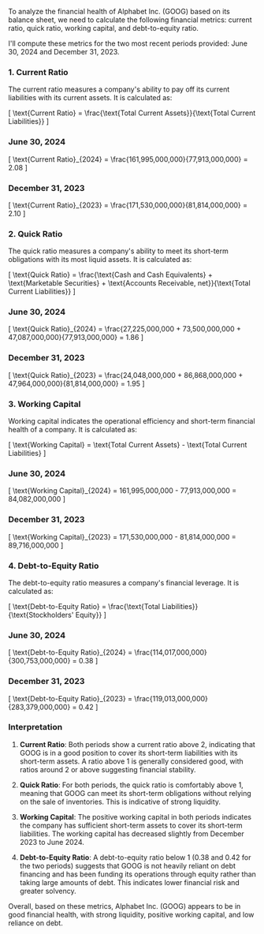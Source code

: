 To analyze the financial health of Alphabet Inc. (GOOG) based on its balance sheet, we need to calculate the following financial metrics: current ratio, quick ratio, working capital, and debt-to-equity ratio.

I'll compute these metrics for the two most recent periods provided: June 30, 2024 and December 31, 2023.

### 1. Current Ratio

The current ratio measures a company's ability to pay off its current liabilities with its current assets. It is calculated as:

\[ \text{Current Ratio} = \frac{\text{Total Current Assets}}{\text{Total Current Liabilities}} \]

### June 30, 2024
\[ \text{Current Ratio}_{2024} = \frac{161,995,000,000}{77,913,000,000} = 2.08 \]

### December 31, 2023
\[ \text{Current Ratio}_{2023} = \frac{171,530,000,000}{81,814,000,000} = 2.10 \]

### 2. Quick Ratio

The quick ratio measures a company's ability to meet its short-term obligations with its most liquid assets. It is calculated as:

\[ \text{Quick Ratio} = \frac{\text{Cash and Cash Equivalents} + \text{Marketable Securities} + \text{Accounts Receivable, net}}{\text{Total Current Liabilities}} \]

### June 30, 2024
\[ \text{Quick Ratio}_{2024} = \frac{27,225,000,000 + 73,500,000,000 + 47,087,000,000}{77,913,000,000} = 1.86 \]

### December 31, 2023
\[ \text{Quick Ratio}_{2023} = \frac{24,048,000,000 + 86,868,000,000 + 47,964,000,000}{81,814,000,000} = 1.95 \]

### 3. Working Capital

Working capital indicates the operational efficiency and short-term financial health of a company. It is calculated as:

\[ \text{Working Capital} = \text{Total Current Assets} - \text{Total Current Liabilities} \]

### June 30, 2024
\[ \text{Working Capital}_{2024} = 161,995,000,000 - 77,913,000,000 = 84,082,000,000 \]

### December 31, 2023
\[ \text{Working Capital}_{2023} = 171,530,000,000 - 81,814,000,000 = 89,716,000,000 \]

### 4. Debt-to-Equity Ratio

The debt-to-equity ratio measures a company's financial leverage. It is calculated as:

\[ \text{Debt-to-Equity Ratio} = \frac{\text{Total Liabilities}}{\text{Stockholders' Equity}} \]

### June 30, 2024
\[ \text{Debt-to-Equity Ratio}_{2024} = \frac{114,017,000,000}{300,753,000,000} = 0.38 \]

### December 31, 2023
\[ \text{Debt-to-Equity Ratio}_{2023} = \frac{119,013,000,000}{283,379,000,000} = 0.42 \]

### Interpretation

1. **Current Ratio**: Both periods show a current ratio above 2, indicating that GOOG is in a good position to cover its short-term liabilities with its short-term assets. A ratio above 1 is generally considered good, with ratios around 2 or above suggesting financial stability.

2. **Quick Ratio**: For both periods, the quick ratio is comfortably above 1, meaning that GOOG can meet its short-term obligations without relying on the sale of inventories. This is indicative of strong liquidity.

3. **Working Capital**: The positive working capital in both periods indicates the company has sufficient short-term assets to cover its short-term liabilities. The working capital has decreased slightly from December 2023 to June 2024.

4. **Debt-to-Equity Ratio**: A debt-to-equity ratio below 1 (0.38 and 0.42 for the two periods) suggests that GOOG is not heavily reliant on debt financing and has been funding its operations through equity rather than taking large amounts of debt. This indicates lower financial risk and greater solvency.

Overall, based on these metrics, Alphabet Inc. (GOOG) appears to be in good financial health, with strong liquidity, positive working capital, and low reliance on debt.